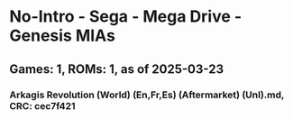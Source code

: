 # No-Intro - Sega - Mega Drive - Genesis MIAs
## Games: 1, ROMs: 1, as of 2025-03-23

### Arkagis Revolution (World) (En,Fr,Es) (Aftermarket) (Unl).md, CRC: cec7f421
